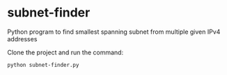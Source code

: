 # subnet-finder
Python program to find smallest spanning subnet from multiple given IPv4 addresses

Clone the project and run the command:

    python subnet-finder.py
